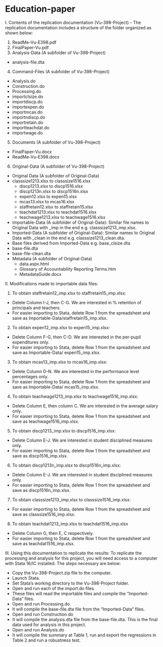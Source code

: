 # Education-paper

I. Contents of the replication documentation (Vu-398-Project) -
The replication documentation includes a structure of the folder organized as shown below: 
1. ReadMe-Vu-E398.pdf
2. FinalPaper-Vu.pdf
3. Analysis-Data (A subfolder of Vu-398-Project)
- analysis-file.dta
4. Command-Files (A subfolder of Vu-398-Project)
- Analysis.do
- Construction.do
- Processing.do
- importclsize.do
- importdiscp.do	
- importexpen.do
- importmcas.do
- importndiscp.do
- importretain.do
- importteachdat.do
- importwage.do
5. Documents (A subfolder of Vu-398-Project)
- FinalPaper-Vu.docx
- ReadMe-Vu-E398.docx
6. Original-Data (A subfolder of Vu-398-Project)
- Original Data (A subfolder of Original-Data)
- classsize1213.xlsx to classsize1516.xlsx
	- discp1213.xlsx to discp1516.xlsx
	- discp1213n.xlsx to discp1516n.xlsx
	- expen12.xlsx to expen15.xlsx
	- mcas13.xlsx to mcas16.xlsx
	- staffretain12.xlsx to staffretain15.xlsx
	- teachdat1213.xlsx to teachdat1516.xlsx
	- teachwage1213.xlsx to teachwage1516.xlsx
- Importable-Data (A subfolder of Original-Data): Similar file names to Original Data with _imp in the end e.g. classsize1213_imp.xlsx.
- Imported-Data (A subfolder of Original-Data): Similar names to Original Data with _clean in the end e.g. classsize1213_clean.dta.
- Base files derived from Imported-Data e.g. base_clsize.dta
- base-file.dta
- base-file-clean.dta
- Metadata (A subfolder of Original-Data)
	- data.aspx.html
	- Glossary of Accountability Reporting Terms.htm
	- MetadataGuide.docx

II. Modifications made to importable data files:
1. To obtain staffretain12_imp.xlsx to staffretain15_imp.xlsx: 
- Delete Column I-J, then C-G. We are interested in % retention of principals and teachers.  
- For easier importing to Stata, delete Row 1 from the spreadsheet and save as Importable-Data/staffretain15_imp.xlsx. 
2. To obtain expen12_imp.xlsx to expen15_imp.xlsx: 
- Delete Column F-G, then C-D. We are interested in the per-pupil expenditures only. 
- For easier importing to Stata, delete Row 1 from the spreadsheet and save as Importable-Data/ expen15_imp.xlsx. 
3. To obtain mcas13_imp.xlsx to mcas16_imp.xlsx:
- Delete Column D-N. We are interested in the performance level percentages only. 
- For easier importing to Stata, delete Row 1 from the spreadsheet and save as Importable-Data/ mcas15_imp.xlsx. 
4. To obtain teachwage1213_imp.xlsx to teachwage1516_imp.xlsx:
- Delete Column E, then column C. We are interested in the average salary only. 
- For easier importing to Stata, delete Row 1 from the spreadsheet and save as teachwage1516_imp.xlsx. 
5. To obtain discp1213_imp.xlsx to discp1516_imp.xlsx:
- Delete Column E-J. We are interested in student disciplined measures only. 
- For easier importing to Stata, delete Row 1 from the spreadsheet and save as discp1516_imp.xlsx. 
6. To obtain discp1213n_imp.xlsx to discp1516n_imp.xlsx:
- Delete Column E-J. We are interested in student disciplined measures only. 
- For easier importing to Stata, delete Row 1 from the spreadsheet and save as discp1516n_imp.xlsx. 
7. To obtain classsize1213_imp.xlsx to classsize1516_imp.xlsx:
- For easier importing to Stata, delete Row 1 from the spreadsheet and save as classsize1516_imp.xlsx.  
8. To obtain teachdat1213_imp.xlsx to teachdat1516_imp.xlsx
- Delete Column G, then E, C respectively. 
- For easier importing to Stata, delete Row 1 from the spreadsheet and save as teachdat1516_imp.xlsx.  

III. Using this documentation to replicate the results: 
To replicate the processing and analysis for this project, you will need access to a computer with Stata 16/IC installed. 
The steps necessary are below: 
- Copy the Vu-398-Project.zip file to the computer. 
- Launch Stata.
- Set Stata’s working directory to the Vu-398-Project folder.
- Open and run each of the import.do files.
- These files will read the importable files and compile the “Imported-Data” files.
- Open and run Processing.do.
- It will compile the base-file.dta file from the “Imported-Data” files.
- Open and run Construction.do
- It will compile the analysis.dta file from the base-file.dta. This is the final data used for analysis in this project. 
- Open and run Analysis.do
- It will compile the summary at Table 1, run and export the regressions in Table 2 and run a robustness test. 
